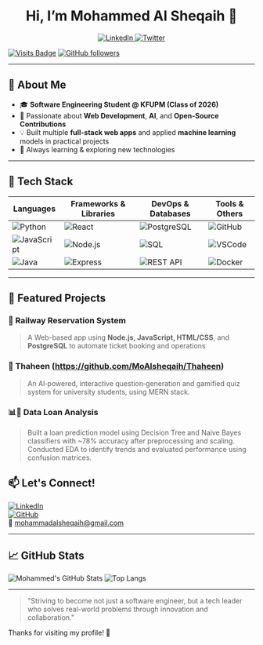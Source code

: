 <!--
  Hey there! 👋 Welcome to my GitHub profile!
-->

<h1 align="center">Hi, I’m Mohammed Al Sheqaih 👋</h1>
<p align="center">
  <a href="[https://linkedin.com/in/your-linkedin](https://www.linkedin.com/in/mohammed-al-sheqaih-681019240/)">
    <img alt="LinkedIn" src="https://img.shields.io/badge/LinkedIn-Profile-blue?logo=linkedin&logoColor=white">
  </a>
  <a href="[https://x.com/m50xy">
    <img alt="Twitter" src="https://img.shields.io/badge/Twitter-@your-twitter-1DA1F2?logo=twitter&logoColor=white">
  </a>
</p>

[![Visits Badge](https://komarev.com/ghpvc/?username=MoAlsheqaih&label=Profile%20Views&color=blueviolet)](https://github.com/MoAlsheqaih)
[![GitHub followers](https://img.shields.io/github/followers/MoAlsheqaih?label=Follow&style=social)](https://github.com/MoAlsheqaih)

---

## 🌟 About Me
- 🎓 **Software Engineering Student @ KFUPM (Class of 2026)**  
- 🚀 Passionate about **Web Development**, **AI**, and **Open-Source Contributions**
- 💡 Built multiple **full-stack web apps** and applied **machine learning** models in practical projects
- 🌱 Always learning & exploring new technologies

---

## 🧰 Tech Stack

| Languages                | Frameworks & Libraries    | DevOps & Databases    | Tools & Others        |
|--------------------------|---------------------------|-----------------------|------------------------|
| ![Python][python]        | ![React][react]           | ![PostgreSQL][psql]   | ![GitHub][github]      |
| ![JavaScript][js]        | ![Node.js][node]          | ![SQL][sql]           | ![VSCode][vscode]      |
| ![Java][java]            | ![Express][express]       | ![REST API][api]      | ![Docker][docker]      |

[python]: https://img.shields.io/badge/Python-3776AB?logo=python&logoColor=white
[js]: https://img.shields.io/badge/JavaScript-F7DF1E?logo=javascript&logoColor=black
[java]: https://img.shields.io/badge/Java-007396?logo=java&logoColor=white
[react]: https://img.shields.io/badge/React-20232A?logo=react&logoColor=61DAFB
[node]: https://img.shields.io/badge/Node.js-339933?logo=node.js&logoColor=white
[express]: https://img.shields.io/badge/Express.js-000000?logo=express&logoColor=white
[psql]: https://img.shields.io/badge/PostgreSQL-316192?logo=postgresql&logoColor=white
[sql]: https://img.shields.io/badge/SQL-4479A1?logo=postgresql&logoColor=white
[api]: https://img.shields.io/badge/REST%20API-FF6F00?logo=api&logoColor=white
[github]: https://img.shields.io/badge/GitHub-181717?logo=github&logoColor=white
[vscode]: https://img.shields.io/badge/VS%20Code-007ACC?logo=visual-studio-code&logoColor=white
[docker]: https://img.shields.io/badge/Docker-2496ED?logo=docker&logoColor=white

---

## 📂 Featured Projects

### 🚄 Railway Reservation System
> A Web-based app using **Node.js, JavaScript, HTML/CSS**, and **PostgreSQL** to automate ticket booking and operations

### 🍯 Thaheen (https://github.com/MoAlsheqaih/Thaheen)
> An AI‑powered, interactive question‑generation and gamified quiz system for university students, using MERN stack. 

### 📊🤖 Data Loan Analysis
> Built a loan prediction model using Decision Tree and Naive Bayes classifiers with ~78% accuracy after preprocessing and scaling. Conducted EDA to identify trends and evaluated performance using confusion matrices.

## 📫 Let's Connect!

[![LinkedIn](https://img.shields.io/badge/LinkedIn-blue?style=for-the-badge&logo=linkedin&logoColor=white)](https://www.linkedin.com/in/mohammed-al-sheqaih-681019240/)  
[![GitHub](https://img.shields.io/badge/GitHub-000?style=for-the-badge&logo=github&logoColor=white)](https://github.com/MoAlsheqaih)  
📧 [mohammadalsheqaih@gmail.com](mailto:mohammadalsheqaih@gmail.com)

---

## 📈 GitHub Stats

![Mohammed's GitHub Stats](https://github-readme-stats.vercel.app/api?username=MoAlsheqaih&show_icons=true&theme=radical)
![Top Langs](https://github-readme-stats.vercel.app/api/top-langs/?username=MoAlsheqaih&layout=compact&theme=radical)

---

> "Striving to become not just a software engineer, but a tech leader who solves real-world problems through innovation and collaboration."

Thanks for visiting my profile! 🌟
